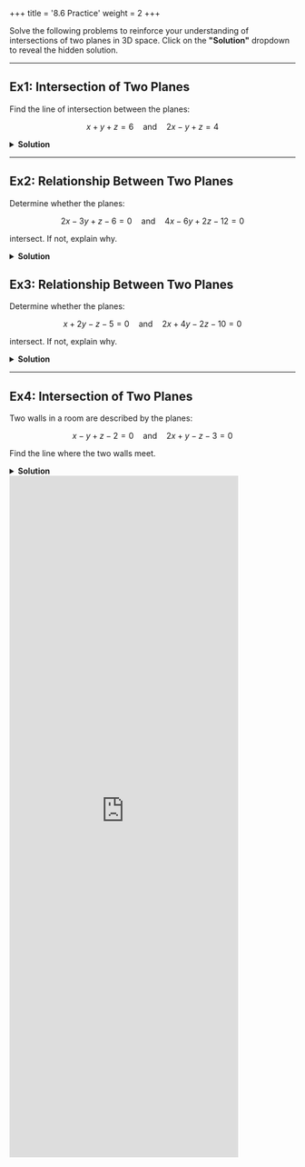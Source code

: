+++
title = '8.6 Practice'
weight = 2
+++


Solve the following problems to reinforce your understanding of intersections of two planes in 3D space. Click on the **"Solution"** dropdown to reveal the hidden solution.

---

## Ex1: Intersection of Two Planes

Find the line of intersection between the planes:

$$
x + y + z = 6 \quad \text{and} \quad 2x - y + z = 4
$$

<details>
<summary><strong id="solution-title">Solution</strong></summary>

### Step 1: Check if planes are parallel

Normal vectors:

$$
\vec{n}_1 = \langle 1, 1, 1 \rangle, \quad \vec{n}_2 = \langle 2, -1, 1 \rangle
$$

Check ratios of components:

$$
\frac{2}{1} = 2,\quad \frac{-1}{1} = -1,\quad \frac{1}{1} = 1
$$

Ratios are not equal ⇒ **Planes are not parallel**, so they intersect along a line.


### Step 2: Eliminate one variable

We are given:

$$
(1)\quad x + y + z = 6 \\
(2)\quad 2x - y + z = 4
$$

Subtract equation (1) from equation (2):

$$
(2x - y + z) - (x + y + z) = 4 - 6 \Rightarrow x - 2y = -2 \quad \text{(Equation A)}
$$


### Step 3: Set one variable as the parameter

Let $y = t$

From Equation A:

$$
x - 2t = -2 \Rightarrow x = 2t - 2
$$

Now substitute both $x$ and $y = t$ into equation (1) to solve for $z$:

$$
(2t - 2) + t + z = 6 \Rightarrow 3t - 2 + z = 6 \Rightarrow z = 8 - 3t
$$


### Step 4: Write parametric and vector equations

Now we have:

$$
x = 2t - 2, \quad y = t, \quad z = 8 - 3t
$$

Vector form:

$$
\vec{r}(t) = \langle -2, 0, 8 \rangle + t\langle 2, 1, -3 \rangle
$$

You can also use any specific point on the line. If $t = 0$, point is $\left(-2, 0, 8\right)$, and direction vector is $\langle 2, 1, -3 \rangle$


### ✅ Final Answer:

$$
\boxed{\text{Vector equation: } \vec{r}(t) = \langle -2, 0, 8 \rangle + t\langle 2, 1, -3 \rangle}
$$

</details>

---

## Ex2: Relationship Between Two Planes

Determine whether the planes:

$$
2x - 3y + z - 6 = 0 \quad \text{and} \quad 4x - 6y + 2z - 12 = 0
$$

intersect. If not, explain why.

<details>
<summary><strong id="solution-title">Solution</strong></summary>

### Step 1: Check if normals are scalar multiples

Normal vectors:

$$
\vec{n}_1 = \langle 2, -3, 1 \rangle, \quad \vec{n}_2 = \langle 4, -6, 2 \rangle
$$

Check ratios:

$$
\frac{4}{2} = 2,\quad \frac{-6}{-3} = 2,\quad \frac{2}{1} = 2
$$

All ratios match ⇒ **Normals are scalar multiples** ⇒ Planes are either parallel or coincident.


### Step 2: Check if planes are coincident

Compare constants:

Plane 1: $D_1 = -6$  
Plane 2: $D_2 = -12$

Ratio of constants:

$$
\frac{D_2}{D_1} = \frac{-12}{-6} = 2
$$

This matches the scalar multiple ⇒ **Planes are coincident**


### ✅ Final Answer:

$$
\boxed{\text{The planes coincide (infinite number of solutions).}}
$$

</details>

## Ex3: Relationship Between Two Planes

Determine whether the planes:

$$
x + 2y - z - 5 = 0 \quad \text{and} \quad 2x + 4y - 2z - 10 = 0
$$

intersect. If not, explain why.

<details>
<summary><strong id="solution-title">Solution</strong></summary>

### Step 1: Check if normals are scalar multiples

Normal vectors:

$$
\vec{n}_1 = \langle 1, 2, -1 \rangle, \quad \vec{n}_2 = \langle 2, 4, -2 \rangle
$$

Check ratios:

$$
\frac{2}{1} = 2,\quad \frac{4}{2} = 2,\quad \frac{-2}{-1} = 2
$$

All ratios match ⇒ **Normals are scalar multiples** ⇒ Planes are either parallel or coincident.


### Step 2: Check if planes are coincident

Compare constants:

Plane 1: $D_1 = -5$  
Plane 2: $D_2 = -10$

Ratio of constants:

$$
\frac{D_2}{D_1} = \frac{-10}{-5} = 2
$$

This matches the scalar multiple ⇒ **Planes are coincident**


### ✅ Final Answer:

$$
\boxed{\text{The planes coincide (infinite number of solutions).}}
$$

</details>

---

## Ex4: Intersection of Two Planes

Two walls in a room are described by the planes:

$$
x - y + z - 2 = 0 \quad \text{and} \quad 2x + y - z - 3 = 0
$$

Find the line where the two walls meet.

<details>
<summary><strong id="solution-title">Solution</strong></summary>

### Step 1: Check if planes are parallel

Normal vectors:

$$
\vec{n}_1 = \langle 1, -1, 1 \rangle, \quad \vec{n}_2 = \langle 2, 1, -1 \rangle
$$

Check ratios of components:

$$
\frac{2}{1} = 2,\quad \frac{1}{-1} = -1,\quad \frac{-1}{1} = -1
$$

Ratios are not equal ⇒ **Planes are not parallel**, so they intersect along a line.


### Step 2: Eliminate one variable

We are given:

$$
(1)\quad x - y + z = 2 \\
(2)\quad 2x + y - z = 3
$$

Add equations (1) and (2):

$$
(x - y + z) + (2x + y - z) = 2 + 3 \Rightarrow 3x = 5 \Rightarrow x = \frac{5}{3}
$$

Now substitute $x = \frac{5}{3}$ into equation (1):

$$
\frac{5}{3} - y + z = 2 \Rightarrow -y + z = 2 - \frac{5}{3} = \frac{1}{3}
\Rightarrow z = y + \frac{1}{3}
$$


### Step 3: Set one variable as the parameter

Let $y = t$, then:

$$
z = t + \frac{1}{3}, \quad x = \frac{5}{3}
$$

### Step 4: Write parametric and vector equations

Now we have:

$$
x = \frac{5}{3}, \quad y = t, \quad z = t + \frac{1}{3}
$$

Vector form:

$$
\vec{r}(t) = \left\langle \frac{5}{3}, 0, \frac{1}{3} \right\rangle + t\langle 0, 1, 1 \rangle
$$

You can also scale the direction vector for simplicity, e.g., use $\langle 0, 3, 3 \rangle$.


### ✅ Final Answer:

$$
\boxed{\text{Vector equation: } \vec{r}(t) = \left\langle \frac{5}{3}, 0, \frac{1}{3} \right\rangle + t\langle 0, 1, 1 \rangle}
$$

</details>


<iframe src="https://script.google.com/macros/s/AKfycbwVjMPvw9jAGnUMLse04rcaWkXdzNY92u1qmqUfgQZhvdl8RU7yTAuEUixId5ICl7aEPQ/exec" width="80%" height="1200px" frameborder="0" marginheight="0" marginwidth="0">Loading...</iframe>

